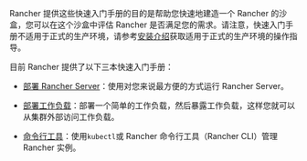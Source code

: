 
Rancher 提供这些快速入门手册的目的是帮助您快速地建造一个 Rancher 的沙盒，您可以在这个沙盒中评估 Rancher 是否满足您的需求。请注意，快速入门手册不适用于正式的生产环境，请参考[安装介绍](https://docs.rancher.cn/docs/rancher2/installation/_index)获取适用于正式的生产环境的操作指导。

目前 Rancher 提供了以下三本快速入门手册：

- [部署 Rancher Server](https://docs.rancher.cn/docs/rancher2/quick-start-guide/deployment/_index)：使用对您来说最方便的方式运行 Rancher Server。
    
- [部署工作负载](https://docs.rancher.cn/docs/rancher2/quick-start-guide/workload/_index)：部署一个简单的工作负载，然后暴露工作负载，这样您就可以从集群外部访问工作负载。
    
- [命令行工具](https://docs.rancher.cn/docs/rancher2/quick-start-guide/cli/_index)：使用`kubectl`或 Rancher 命令行工具（Rancher CLI）管理 Rancher 实例。